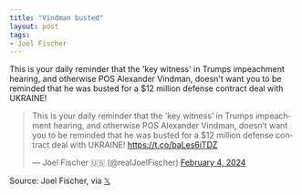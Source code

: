 ```yaml
---
title: "Vindman busted"
layout: post
tags:
- Joel Fischer
---
```


This is your daily reminder that the 'key witness' in Trumps impeachment hearing, and otherwise POS Alexander Vindman, doesn't want you to be reminded that he was busted for a $12 million defense contract deal with UKRAINE!

<blockquote class="twitter-tweet"><p lang="en" dir="ltr">This is your daily reminder that the &#39;key witness’ in Trumps impeachment hearing, and otherwise POS Alexander Vindman, doesn’t want you to be reminded that he was busted for a $12 million defense contract deal with UKRAINE! <a href="https://t.co/baLes6iTDZ">https://t.co/baLes6iTDZ</a></p>&mdash; Joel Fischer 🇺🇸 (@realJoelFischer) <a href="https://twitter.com/realJoelFischer/status/1753988951902175354?ref_src=twsrc%5Etfw">February 4, 2024</a></blockquote> <script async src="https://platform.twitter.com/widgets.js" charset="utf-8"></script>

Source: Joel Fischer, via [𝕏](https://x.com)
